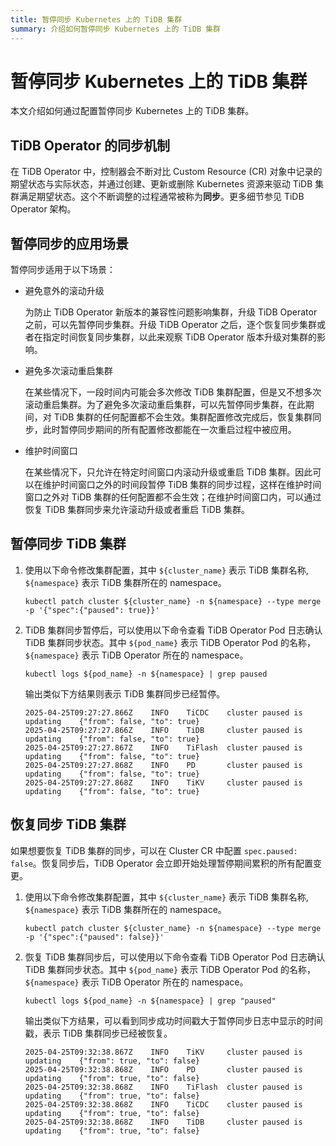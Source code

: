 ```yaml
---
title: 暂停同步 Kubernetes 上的 TiDB 集群
summary: 介绍如何暂停同步 Kubernetes 上的 TiDB 集群
---
```


# 暂停同步 Kubernetes 上的 TiDB 集群

本文介绍如何通过配置暂停同步 Kubernetes 上的 TiDB 集群。

## TiDB Operator 的同步机制

在 TiDB Operator 中，控制器会不断对比 Custom Resource (CR) 对象中记录的期望状态与实际状态，并通过创建、更新或删除 Kubernetes 资源来驱动 TiDB 集群满足期望状态。这个不断调整的过程通常被称为**同步**。更多细节参见 TiDB Operator 架构。

## 暂停同步的应用场景

暂停同步适用于以下场景：

- 避免意外的滚动升级

  为防止 TiDB Operator 新版本的兼容性问题影响集群，升级 TiDB Operator 之前，可以先暂停同步集群。升级 TiDB Operator 之后，逐个恢复同步集群或者在指定时间恢复同步集群，以此来观察 TiDB Operator 版本升级对集群的影响。

- 避免多次滚动重启集群

  在某些情况下，一段时间内可能会多次修改 TiDB 集群配置，但是又不想多次滚动重启集群。为了避免多次滚动重启集群，可以先暂停同步集群，在此期间，对 TiDB 集群的任何配置都不会生效。集群配置修改完成后，恢复集群同步，此时暂停同步期间的所有配置修改都能在一次重启过程中被应用。

- 维护时间窗口

  在某些情况下，只允许在特定时间窗口内滚动升级或重启 TiDB 集群。因此可以在维护时间窗口之外的时间段暂停 TiDB 集群的同步过程，这样在维护时间窗口之外对 TiDB 集群的任何配置都不会生效；在维护时间窗口内，可以通过恢复 TiDB 集群同步来允许滚动升级或者重启 TiDB 集群。

## 暂停同步 TiDB 集群

1. 使用以下命令修改集群配置，其中 `${cluster_name}` 表示 TiDB 集群名称, `${namespace}` 表示 TiDB 集群所在的 namespace。

    ```shell
    kubectl patch cluster ${cluster_name} -n ${namespace} --type merge -p '{"spec":{"paused": true}}'
    ```

2. TiDB 集群同步暂停后，可以使用以下命令查看 TiDB Operator Pod 日志确认 TiDB 集群同步状态。其中 `${pod_name}` 表示 TiDB Operator Pod 的名称，`${namespace}` 表示 TiDB Operator 所在的 namespace。

    ```shell
    kubectl logs ${pod_name} -n ${namespace} | grep paused
    ```

   输出类似下方结果则表示 TiDB 集群同步已经暂停。

    ```
    2025-04-25T09:27:27.866Z    INFO    TiCDC    cluster paused is updating    {"from": false, "to": true}
    2025-04-25T09:27:27.866Z    INFO    TiDB     cluster paused is updating    {"from": false, "to": true}
    2025-04-25T09:27:27.867Z    INFO    TiFlash  cluster paused is updating    {"from": false, "to": true}
    2025-04-25T09:27:27.868Z    INFO    PD       cluster paused is updating    {"from": false, "to": true}
    2025-04-25T09:27:27.868Z    INFO    TiKV     cluster paused is updating    {"from": false, "to": true}
    ```

## 恢复同步 TiDB 集群

如果想要恢复 TiDB 集群的同步，可以在 Cluster CR 中配置 `spec.paused: false`。恢复同步后，TiDB Operator 会立即开始处理暂停期间累积的所有配置变更。

1. 使用以下命令修改集群配置，其中 `${cluster_name}` 表示 TiDB 集群名称, `${namespace}` 表示 TiDB 集群所在的 namespace。

    ```shell
    kubectl patch cluster ${cluster_name} -n ${namespace} --type merge -p '{"spec":{"paused": false}}'
    ```

2. 恢复 TiDB 集群同步后，可以使用以下命令查看 TiDB Operator Pod 日志确认 TiDB 集群同步状态。其中 `${pod_name}` 表示 TiDB Operator Pod 的名称，`${namespace}` 表示 TiDB Operator 所在的 namespace。

    ```shell
    kubectl logs ${pod_name} -n ${namespace} | grep "paused"
    ```

   输出类似下方结果，可以看到同步成功时间戳大于暂停同步日志中显示的时间戳，表示 TiDB 集群同步已经被恢复。

    ```
    2025-04-25T09:32:38.867Z    INFO    TiKV     cluster paused is updating    {"from": true, "to": false}
    2025-04-25T09:32:38.868Z    INFO    PD       cluster paused is updating    {"from": true, "to": false}
    2025-04-25T09:32:38.868Z    INFO    TiFlash  cluster paused is updating    {"from": true, "to": false}
    2025-04-25T09:32:38.868Z    INFO    TiCDC    cluster paused is updating    {"from": true, "to": false}
    2025-04-25T09:32:38.868Z    INFO    TiDB     cluster paused is updating    {"from": true, "to": false}
    ```
